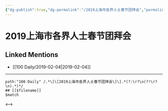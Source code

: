 ```yaml
---
{"dg-publish":true,"dg-permalink":"/2019上海市各界人士春节团拜会","permalink":"/2019上海市各界人士春节团拜会/"}
---
```


# 2019上海市各界人士春节团拜会

## Linked Mentions
- [[100 Daily/2019-02-04\|2019-02-04]]


---

```expander
path:"100 Daily" /.*\[\[2019上海市各界人士春节团拜会\]\].*(?:\r?\n(?!\r?\n).*)*/
## [[$filename]]
$match
```

<-->